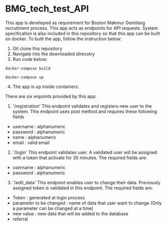 # BMG_tech_test_API
This app is developed as requirement for Boston Makmur Gemilang recruitment process.
This app acts as endpoints for API requests.
System specification is also included in this repository so that this app can be built on docker.
To built the app, follow the instruction below:
1. Git clone this repository
2. Navigate into the downloaded direcotry
3. Run code below:
```
docker-compose build
```
```
docker-compose up
```
4. The app is up inside containers.


There are six enpoints provided by this app:
1. '/registration'
This endpoint validates and registers new user to the system. This endpoint uses post method and requires these following fields
- username  : alphanumeric
- password  : alphanumeric
- name      : alphanumeric
- email     : valid email

2. '/login'
This endpoint validates user. A validated user will be assigned with a token that activate for 30 minutes. The required fields are:
- username  : alphanumeric
- password  : alphanumeric

3. '/edit_data'
This endpoint enables user to change their data. Previously assigned token is validated in this endpoint. The required fields are:
- Token     : generated at login process
- parameter to be changed : name of data that user want to change (Only a parameter can be changed at a time)
- new value : new data that will be added to the database
- referral 
